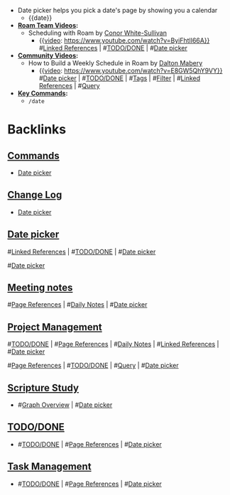 - Date picker helps you pick a date's page by showing you a calendar
    - {{date}}
- **[Roam Team Videos](<Roam Team Videos.md>):**
    - Scheduling with Roam by [Conor White-Sullivan](<Conor White-Sullivan.md>)
        - {{[video](<video.md>): https://www.youtube.com/watch?v=ByiFhtlI66A}}
          #[Linked References](<Linked References.md>) | #[TODO/DONE](<TODO/DONE.md>) | #[Date picker](<Date picker.md>)
- **[Community Videos](<Community Videos.md>):**
    - How to Build a Weekly Schedule in Roam by [Dalton Mabery](<Dalton Mabery.md>)
        - {{[video](<video.md>): https://www.youtube.com/watch?v=E8GW5QhY9VY}}
          #[Date picker](<Date picker.md>) | #[TODO/DONE](<TODO/DONE.md>) | #[Tags](<Tags.md>) | #[Filter](<Filter.md>) | #[Linked References](<Linked References.md>) | #[Query](<Query.md>)
- **[Key Commands](<Key Commands.md>):**
    - `/date`

# Backlinks
## [ Commands](< Commands.md>)
- [Date picker](<Date picker.md>)

## [Change Log](<Change Log.md>)
- [Date picker](<Date picker.md>)

## [Date picker](<Date picker.md>)
#[Linked References](<Linked References.md>) | #[TODO/DONE](<TODO/DONE.md>) | #[Date picker](<Date picker.md>)

#[Date picker](<Date picker.md>)

## [Meeting notes](<Meeting notes.md>)
#[Page References](<Page References.md>) | #[Daily Notes](<Daily Notes.md>) | #[Date picker](<Date picker.md>)

## [Project Management](<Project Management.md>)
#[TODO/DONE](<TODO/DONE.md>) | #[Page References](<Page References.md>) | #[Daily Notes](<Daily Notes.md>) | #[Linked References](<Linked References.md>) | #[Date picker](<Date picker.md>)

#[Page References](<Page References.md>) | #[TODO/DONE](<TODO/DONE.md>) | #[Query](<Query.md>) | #[Date picker](<Date picker.md>)

## [Scripture Study](<Scripture Study.md>)
- #[Graph Overview](<Graph Overview.md>) | #[Date picker](<Date picker.md>)

## [TODO/DONE](<TODO/DONE.md>)
- #[TODO/DONE](<TODO/DONE.md>) | #[Page References](<Page References.md>) | #[Date picker](<Date picker.md>)

## [Task Management](<Task Management.md>)
- #[TODO/DONE](<TODO/DONE.md>) | #[Page References](<Page References.md>) | #[Date picker](<Date picker.md>)

